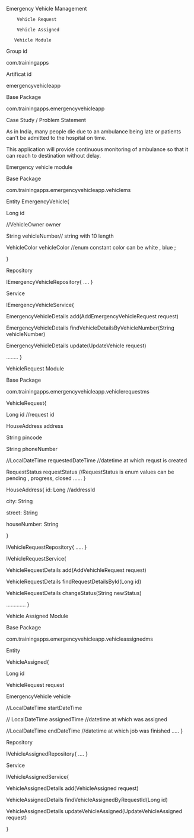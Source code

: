 



Emergency Vehicle Management





    	Vehicle Request
    	
     	Vehicle Assigned
     	
       Vehicle Module






Group id

com.trainingapps

Artificat id

emergencyvehicleapp

Base Package

com.trainingapps.emergencyvehicleapp





Case Study / Problem Statement


As in India, many people die due to an ambulance being late or patients can't be admitted to the hospital on time.

This application will provide continuous monitoring of ambulance so that it can reach to destination without delay.






Emergency vehicle module

Base Package

com.trainingapps.emergencyvehicleapp.vehiclems


Entity
EmergencyVehicle{

Long id

//VehicleOwner owner

String vehicleNumber// string with 10 length

VehicleColor vehicleColor  //enum constant color can be white , blue ;

}


Repository

IEmergencyVehicleRepository{
....
}

Service

IEmergencyVehicleService{

EmergencyVehicleDetails add(AddEmergencyVehicleRequest request)

EmergencyVehicleDetails findVehicleDetailsByVehicleNumber(String vehicleNumber)

EmergencyVehicleDetails update(UpdateVehicle request)

........
}




VehicleRequest Module



Base Package

com.trainingapps.emergencyvehicleapp.vehiclerequestms

VehicleRequest{

Long id //request id


HouseAddress address

String pincode

String phoneNumber

//LocalDateTime requestedDateTime //datetime at which requst is created

RequestStatus requestStatus //RequestStatus is enum values can be pending , progress, closed 
......
}

HouseAddress{
id: Long //addressId

city: String

street: String

houseNumber: String

}

IVehicleRequestRepository{
.....
}

IVehicleRequestService{

VehicleRequestDetails add(AddVehichleRequest request)

VehicleRequestDetails findRequestDetailsById(Long id)

VehicleRequestDetails changeStatus(String newStatus)

.............
}




Vehicle Assigned Module


Base Package

com.trainingapps.emergencyvehicleapp.vehicleassignedms

Entity

VehicleAssigned{
 
 Long id 

 VehicleRequest request

EmergencyVehicle vehicle

 //LocalDateTime startDateTime

// LocalDateTime assignedTime //datetime at which was assigned 

//LocalDateTime endDateTime //datetime at which job was finished 
.....
}

Repository

IVehicleAssignedRepository{
 ....
}


Service

IVehicleAssignedService{

 VehicleAssignedDetails add(VehicleAssigned request)

VehicleAssignedDetails findVehicleAssignedByRequestId(Long id)

VehicleAssignedDetails updateVehicleAssigned(UpdateVehicleAssigned request)


}





